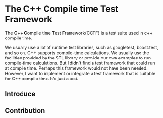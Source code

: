 # The C++ Compile time Test Framework

The **C**++ **C**ompile time **T**est **F**ramework(CCTF) is a test suite used in c++ compile time.

We usually use a lot of runtime test libraries, such as googletest, boost.test, and so on. C++ supports compile-time calculations. We usually use the facilities provided by the STL library or provide our own examples to run compile-time calculations. But I didn't find a test framework that could run at compile time. Perhaps this framework would not have been needed.
However, I want to implement or integrate a test framework that is suitable for C++ compile time. It's just a test.

## Introduce

## Contribution